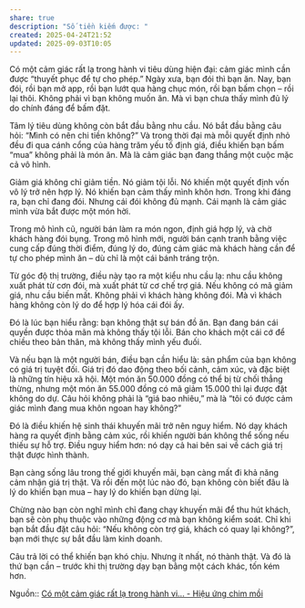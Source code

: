 ```yaml
---
share: true
description: "Số tiền kiếm được: "
created: 2025-04-24T21:52
updated: 2025-09-03T10:05
---
```

Có một cảm giác rất lạ trong hành vi tiêu dùng hiện đại: cảm giác mình cần được “thuyết phục để tự cho phép.” Ngày xưa, bạn đói thì bạn ăn. Nay, bạn đói, rồi bạn mở app, rồi bạn lướt qua hàng chục món, rồi bạn bấm chọn – rồi lại thôi. Không phải vì bạn không muốn ăn. Mà vì bạn chưa thấy mình đủ lý do chính đáng để bấm đặt.

Tâm lý tiêu dùng không còn bắt đầu bằng nhu cầu. Nó bắt đầu bằng câu hỏi: “Mình có nên chi tiền không?” Và trong thời đại mà mỗi quyết định nhỏ đều đi qua cánh cổng của hàng trăm yếu tố định giá, điều khiến bạn bấm “mua” không phải là món ăn. Mà là cảm giác bạn đang thắng một cuộc mặc cả vô hình.

Giảm giá không chỉ giảm tiền. Nó giảm tội lỗi. Nó khiến một quyết định vốn vô lý trở nên hợp lý. Nó khiến bạn cảm thấy mình khôn hơn. Trong khi đáng ra, bạn chỉ đang đói. Nhưng cái đói không đủ mạnh. Cái mạnh là cảm giác mình vừa bắt được một món hời.

Trong mô hình cũ, người bán làm ra món ngon, định giá hợp lý, và chờ khách hàng đói bụng. Trong mô hình mới, người bán cạnh tranh bằng việc cung cấp đúng thời điểm, đúng lý do, đúng cảm giác mà khách hàng cần để tự cho phép mình ăn – dù chỉ là một cái bánh tráng trộn.

Từ góc độ thị trường, điều này tạo ra một kiểu nhu cầu lạ: nhu cầu không xuất phát từ cơn đói, mà xuất phát từ cơ chế trợ giá. Nếu không có mã giảm giá, nhu cầu biến mất. Không phải vì khách hàng không đói. Mà vì khách hàng không còn lý do để hợp lý hóa cái đói ấy.

Đó là lúc bạn hiểu rằng: bạn không thật sự bán đồ ăn. Bạn đang bán cái quyền được thỏa mãn mà không thấy tội lỗi. Bán cho khách một cái cớ để chiều theo bản thân, mà không thấy mình yếu đuối.

Và nếu bạn là một người bán, điều bạn cần hiểu là: sản phẩm của bạn không có giá trị tuyệt đối. Giá trị đó dao động theo bối cảnh, cảm xúc, và đặc biệt là những tín hiệu xã hội. Một món ăn 50.000 đồng có thể bị từ chối thẳng thừng, nhưng một món ăn 55.000 đồng có mã giảm 15.000 thì lại được đặt không do dự. Câu hỏi không phải là “giá bao nhiêu,” mà là “tôi có được cảm giác mình đang mua khôn ngoan hay không?”

Đó là điều khiến hệ sinh thái khuyến mãi trở nên nguy hiểm. Nó dạy khách hàng ra quyết định bằng cảm xúc, rồi khiến người bán không thể sống nếu thiếu sự hỗ trợ. Điều nguy hiểm hơn: nó dạy cả hai bên sai về cách giá trị thật được hình thành.

Bạn càng sống lâu trong thế giới khuyến mãi, bạn càng mất đi khả năng cảm nhận giá trị thật. Và rồi đến một lúc nào đó, bạn không còn biết đâu là lý do khiến bạn mua – hay lý do khiến bạn dừng lại.

Chừng nào bạn còn nghĩ mình chỉ đang chạy khuyến mãi để thu hút khách, bạn sẽ còn phụ thuộc vào những động cơ mà bạn không kiểm soát. Chỉ khi bạn bắt đầu đặt câu hỏi: “Nếu không còn trợ giá, khách có quay lại không?”, bạn mới thực sự bắt đầu làm kinh doanh.

Câu trả lời có thể khiến bạn khó chịu. Nhưng ít nhất, nó thành thật. Và đó là thứ bạn cần – trước khi thị trường dạy bạn bằng một cách khác, tốn kém hơn.

Nguồn:: [Có một cảm giác rất lạ trong hành vi... - Hiệu ứng chim mồi](https://www.facebook.com/hieuungchimmoi/posts/pfbid0cgkjQtoC3CiYmitAUqVmTuFk8qw1rSUZ7btwBgsGB3sX3sZKBpXCHm4CwoaG4GrWl)
